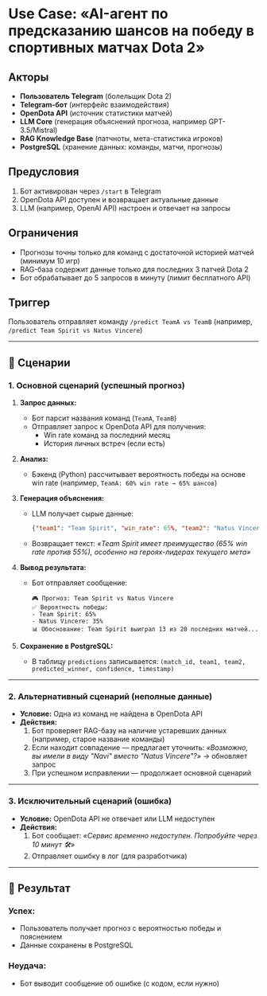 # Use Case: «AI-агент по предсказанию шансов на победу в спортивных матчах Dota 2»

## **Акторы**
- **Пользователь Telegram** (болельщик Dota 2)
- **Telegram-бот** (интерфейс взаимодействия)
- **OpenDota API** (источник статистики матчей)
- **LLM Core** (генерация объяснений прогноза, например GPT-3.5/Mistral)
- **RAG Knowledge Base** (патчноты, мета-статистика игроков)
- **PostgreSQL** (хранение данных: команды, матчи, прогнозы)

## **Предусловия**
1. Бот активирован через `/start` в Telegram
2. OpenDota API доступен и возвращает актуальные данные
3. LLM (например, OpenAI API) настроен и отвечает на запросы

## **Ограничения**
- Прогнозы точны только для команд с достаточной историей матчей (минимум 10 игр)
- RAG-база содержит данные только для последних 3 патчей Dota 2
- Бот обрабатывает до 5 запросов в минуту (лимит бесплатного API)

## **Триггер**
Пользователь отправляет команду `/predict TeamA vs TeamB` (например, `/predict Team Spirit vs Natus Vincere`)

---

## **📜 Сценарии**

### **1. Основной сценарий (успешный прогноз)**
1. **Запрос данных:**
   - Бот парсит названия команд (`TeamA`, `TeamB`)
   - Отправляет запрос к OpenDota API для получения:
     - Win rate команд за последний месяц
     - История личных встреч (если есть)

2. **Анализ:**
   - Бэкенд (Python) рассчитывает вероятность победы на основе win rate (например, `TeamA: 60% win rate → 65% шансов`)

3. **Генерация объяснения:**
   - LLM получает сырые данные:
     ```json
     {"team1": "Team Spirit", "win_rate": 65%, "team2": "Natus Vincere", "win_rate": 55%}
     ```
   - Возвращает текст:
     *«Team Spirit имеет преимущество (65% win rate против 55%), особенно на героях-лидерах текущего мета»*

4. **Вывод результата:**
   - Бот отправляет сообщение:
     ```
     🎮 Прогноз: Team Spirit vs Natus Vincere  
     ✅ Вероятность победы:  
     - Team Spirit: 65%  
     - Natus Vincere: 35%  
     📊 Обоснование: Team Spirit выиграл 13 из 20 последних матчей...
     ```

5. **Сохранение в PostgreSQL:**
   - В таблицу `predictions` записывается: `(match_id, team1, team2, predicted_winner, confidence, timestamp)`

---

### **2. Альтернативный сценарий (неполные данные)**
- **Условие:** Одна из команд не найдена в OpenDota API
- **Действия:**
  1. Бот проверяет RAG-базу на наличие устаревших данных (например, старое название команды)
  2. Если находит совпадение — предлагает уточнить:
     *«Возможно, вы имели в виду "Navi" вместо "Natus Vincere"?»* → обновляет запрос
  3. При успешном исправлении — продолжает основной сценарий

---

### **3. Исключительный сценарий (ошибка)**
- **Условие:** OpenDota API не отвечает или LLM недоступен
- **Действия:**
  1. Бот сообщает:
     *«Сервис временно недоступен. Попробуйте через 10 минут 🛠️»*
  2. Отправляет ошибку в лог (для разработчика)

---

## **🎯 Результат**
### **Успех:**
- Пользователь получает прогноз с вероятностью победы и пояснением
- Данные сохранены в PostgreSQL

### **Неудача:**
- Бот выводит сообщение об ошибке (с кодом, если нужно)

